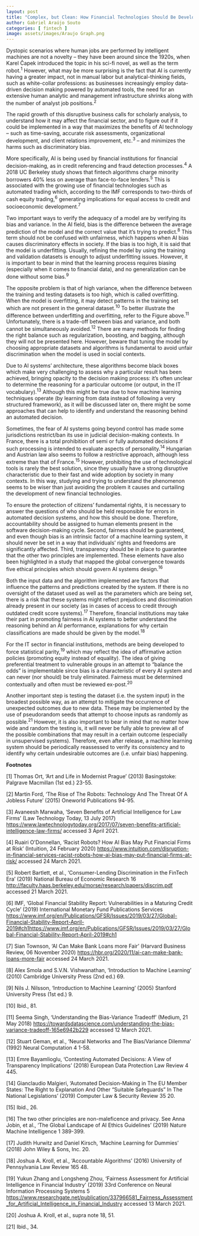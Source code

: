 ```yaml
---
layout: post
title: "Complex, but Clean: How Financial Technologies Should Be Developed to Promote Ethical Artificial Intelligence Systems" 
author: Gabriel Araújo Souto
categories: [ fintech ]
image: assets/images/Araujo Graph.png
---
```

Dystopic scenarios where human jobs are performed by intelligent machines are not a novelty – they have been around since the 1920s, when Karel Čapek introduced the topic in his sci-fi novel, as well as the term robot.<sup>1</sup> However, what may be more surprising is the fact that AI is currently having a greater impact, not in manual labor but analytical-thinking fields, such as white-collar professions: as businesses increasingly employ data-driven decision making powered by automated tools, the need for an extensive human analytic and management infrastructure shrinks along with the number of analyst job positions.<sup>2</sup>

The rapid growth of this disruptive business calls for scholarly analysis, to understand how it may affect the financial sector, and to figure out if it could be implemented in a way that maximizes the benefits of AI technology – such as time-saving, accurate risk assessments, organizational development, and client relations improvement, etc.<sup>3</sup> –  and minimizes the harms such as discriminatory bias.

More specifically, AI is being used by financial institutions for financial decision-making, as in credit referencing and fraud detection processes.<sup>4</sup>  A 2018 UC Berkeley study shows that fintech algorithms charge minority borrowers 40% less on average than face-to-face lenders.<sup>5</sup>  This is associated with the growing use of financial technologies such as automated trading which, according to the IMF corresponds to two-thirds of cash equity trading,<sup>6</sup>  generating implications for equal access to credit and socioeconomic development.<sup>7</sup> 

Two important ways to verify the adequacy of a model are by verifying its bias and variance. In the AI field, bias is the difference between the average prediction of the model and the correct value that it’s trying to predict.<sup>8</sup> This term should not be confused with unfairness, which happens when AI bias causes discriminatory effects in society.  If the bias is too high, it is said that the model is underfitting. Usually, refining the model by using the training and validation datasets is enough to adjust underfitting issues. However, it is important to bear in mind that the learning process requires biasing (especially when it comes to financial data), and no generalization can be done without some bias.<sup>9</sup> 

The opposite problem is that of high variance, when the difference between the training and testing datasets is too high, which is called overfitting. When the model is overfitting, it may detect patterns in the training set which are not present in the general dataset.<sup>10</sup>  To better illustrate the difference between underfitting and overfitting, refer to the Figure above.<sup>11</sup> Unfortunately, there is a trade-off between bias and variance, and both cannot be simultaneously avoided.<sup>12</sup> There are many methods for finding the right balance such as regularization, boosting, and bagging, although they will not be presented here. However, beware that tuning the model by choosing appropriate datasets and algorithms is fundamental to avoid unfair discrimination when the model is used in social contexts. 

Due to AI systems’ architecture, these algorithms become black boxes which make very challenging to assess why a particular result has been achieved, bringing opacity to the decision making process: it’s often unclear to determine the reasoning for a particular outcome (or output, in the IT vocabulary).<sup>13</sup>  Although this might be true due to how machine learning techniques operate (by learning from data instead of following a very structured framework), as it will be discussed later on, there might be some approaches that can help to identify and understand the reasoning behind an automated decision.

Sometimes, the fear of AI systems going beyond control has made some jurisdictions restrict/ban its use in judicial decision-making contexts. In France, there is a total prohibition of semi or fully automated decisions if such processing is intended to evaluate aspects of personality.<sup>14</sup> Hungarian and Austrian law also seems to follow a restrictive approach, although less extreme than that of France.<sup>15</sup> However, prohibiting the use of technological tools is rarely the best solution, since they usually have a strong disruptive characteristic due to their fast and wide adoption by society in many contexts. In this way, studying and trying to understand the phenomenon seems to be wiser than just avoiding the problem it causes and curtailing the development of new financial technologies.

To ensure the protection of citizens’ fundamental rights, it is necessary to answer the questions of who should be held responsible for errors in automated decision systems, and how this should be done. Therefore, accountability should be assigned to human elements present in the software decision-making cycle. Second, fairness should be guaranteed, and even though bias is an intrinsic factor of a machine learning system, it should never be set in a way that individuals’ rights and freedoms are significantly affected. Third, transparency should be in place to guarantee that the other two principles are implemented. These elements have also been highlighted in a study that mapped the global convergence towards five ethical principles which should govern AI systems design.<sup>16</sup>   

Both the input data and the algorithm implemented are factors that influence the patterns and predictions created by the system. If there is no oversight of the dataset used as well as the parameters which are being set, there is a risk that these systems might reflect prejudices and discrimination already present in our society (as in cases of access to credit through outdated credit score systems).<sup>17</sup> Therefore, financial institutions may take their part in promoting fairness in AI systems to better understand the reasoning behind an AI performance, explanations for why certain classifications are made should be given by the model.<sup>18</sup>  

For the IT sector in financial institutions, methods are being developed to force statistical parity,<sup>19</sup> which may reflect the idea of affirmative action policies (promoting equity instead of equality). The idea of giving preferential treatment to vulnerable groups in an attempt to “balance the odds” is implementable since bias is a characteristic of every AI system and can never (nor should) be truly eliminated. Fairness must be determined contextually and often must be reviewed ex-post.<sup>20</sup> 

Another important step is testing the dataset (i.e. the system input) in the broadest possible way, as an attempt to mitigate the occurrence of unexpected outcomes due to new data. These may be implemented by the use of pseudorandom seeds that attempt to choose inputs as randomly as possible.<sup>21</sup> However, it is also important to bear in mind that no matter how wide and random the testing is, it will never be fully able to preview all of the possible combinations that may result in a certain outcome (especially in unsupervised systems). Therefore, even after release, a machine learning system should be periodically reassessed to verify its consistency and to identify why certain undesirable outcomes are (i.e. unfair bias) happening.

**Footnotes**

[1] Thomas Ort, ‘Art and Life in Modernist Prague’ (2013) Basingstoke: Palgrave Macmillan (1st ed.) 23-55.

[2] Martin Ford, ‘The Rise of The Robots: Technology And The Threat Of A Jobless Future’ (2015) Oneworld Publications 94-95.

[3] Avaneesh Marwaha, ‘Seven Benefits of Artificial Intelligence for Law Firms’ (Law Technology Today, 13 July 2017) https://www.lawtechnologytoday.org/2017/07/seven-benefits-artificial-intelligence-law-firms/ accessed 3 April 2021.

[4] Ruairi O'Donnellan, ‘Racist Robots? How AI Bias May Put Financial Firms at Risk’ (Intuition, 24 February 2020) https://www.intuition.com/disruption-in-financial-services-racist-robots-how-ai-bias-may-put-financial-firms-at-risk/ accessed 24 March 2021.

[5] Robert Bartlett, et al., ‘Consumer-Lending Discrimination in the FinTech Era’ (2019) National Bureau of Economic Research 16 http://faculty.haas.berkeley.edu/morse/research/papers/discrim.pdf accessed 21 March 2021.

[6] IMF, ‘Global Financial Stability Report: Vulnerabilities in a Maturing Credit Cycle’ (2019) International Monetary Fund Publications Services https://www.imf.org/en/Publications/GFSR/Issues/2019/03/27/Global-Financial-Stability-Report-April-2019#ch1https://www.imf.org/en/Publications/GFSR/Issues/2019/03/27/Global-Financial-Stability-Report-April-2019#ch1

[7] Sian Townson, ‘AI Can Make Bank Loans more Fair’ (Harvard Business Review, 06 November 2020) https://hbr.org/2020/11/ai-can-make-bank-loans-more-fair accessed 24 March 2021.

[8] Alex Smola and S.V.N. Vishwanathan, ‘Introduction to Machine Learning’ (2010) Cambridge University Press (2nd ed.) 69.

[9] Nils J. Nilsson, ‘Introduction to Machine Learning’ (2005) Stanford University Press (1st ed.) 9.

[10] Ibid., 81.

[11] Seema Singh, ‘Understanding the Bias-Variance Tradeoff’ (Medium, 21 May 2018) https://towardsdatascience.com/understanding-the-bias-variance-tradeoff-165e6942b229 accessed 12 March 2021.

[12] Stuart Geman, et al., ‘Neural Networks and The Bias/Variance Dilemma’ (1992) Neural Computation 4 1-58.

[13] Emre Bayamlioglu, ‘Contesting Automated Decisions: A View of Transparency Implications’ (2018) European Data Protection Law Review 4 445.

[14] Gianclaudio Malgieri, ‘Automated Decision-Making in The EU Member States: The Right to Explanation And Other “Suitable Safeguards” In The National Legislations’ (2019) Computer Law & Security Review 35 20.

[15] Ibid., 26.

[16] The two other principles are non-maleficence and privacy. See Anna Jobin, et al., ‘The Global Landscape of AI Ethics Guidelines’ (2019) Nature Machine Intelligence 1 389-399.

[17] Judith Hurwitz and Daniel Kirsch, ‘Machine Learning for Dummies’ (2018) John Wiley & Sons, Inc. 20.

[18] Joshua A. Kroll, et al., ‘Accountable Algorithms’ (2016) University of Pennsylvania Law Review 165 48.

[19] Yukun Zhang and Longsheng Zhou, ‘Fairness Assessment for Artificial Intelligence in Financial Industry’ (2019) 33rd Conference on Neural Information Processing Systems 5 https://www.researchgate.net/publication/337966581_Fairness_Assessment_for_Artificial_Intelligence_in_Financial_Industry accessed 13 March 2021.

[20] Joshua A. Kroll, et al., supra note 18, 51.

[21] Ibid., 34.




